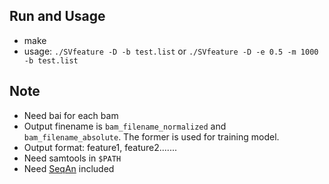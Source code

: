 ## Run and Usage
* make
* usage: `./SVfeature -D -b test.list` or `./SVfeature -D -e 0.5 -m 1000 -b test.list`

## Note
* Need bai for each bam
* Output finename is `bam_filename_normalized` and `bam_filename_absolute`. The former is used for training model.
* Output format: feature1, feature2.......
* Need samtools in `$PATH`
* Need [SeqAn](www.seqan.de) included